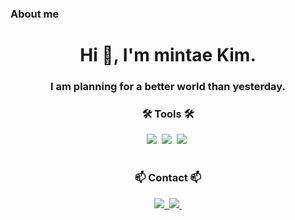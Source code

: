 ### About me  
<h1 align="center">Hi 👋, I'm mintae Kim.</h1>
<h3 align="center">I am planning for a better world than yesterday.</h3>


<h3 align="center">🛠 Tools 🛠</h3>
<div align="center">
  <img src="https://img.shields.io/badge/figma-F24E1E.svg?style=for-the-badge&logo=figma&logoColor=white" />&nbsp
  <img src="https://img.shields.io/badge/github-181717.svg?style=for-the-badge&logo=github&logoColor=white" />&nbsp
  <img src="https://img.shields.io/badge/Notion-F3F3F3.svg?style=for-the-badge&logo=notion&logoColor=black" />&nbsp
</div>

<br>

<h3 align="center">📫 Contact 📫</h3>
<div align="center">
  <a href="mailto:to4286@naver.com">
    <img src="https://img.shields.io/badge/to4286@naver.com-42C72C?style=for-the-badge&logo=naver&logoColor=white" />&nbsp
  </a>
  <a href="mailto:kimmintae0316@gmail.com">
    <img
      src="https://img.shields.io/badge/kimmintae0316@gmail.com-D14836?style=for-the-badge&logo=gmail&logoColor=white"/>&nbsp
  </a>
</div>
